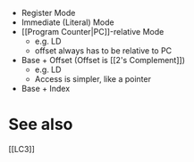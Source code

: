 * Register Mode
* Immediate (Literal) Mode
* [[Program Counter|PC]]-relative Mode
	* e.g. LD
	* offset always has to be relative to PC
* Base + Offset (Offset is [[2's Complement]])
	* e.g. LD
	* Access is simpler, like a pointer
* Base + Index

# See also
[[LC3]]

